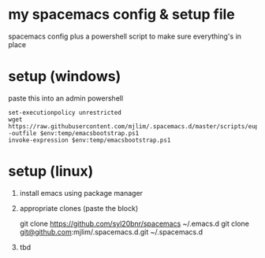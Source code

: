 my spacemacs config & setup file
=========================================

spacemacs config plus a powershell script to make sure everything's in place


setup (windows)
======
paste this into an admin powershell

    set-executionpolicy unrestricted
    wget https://raw.githubusercontent.com/mjlim/.spacemacs.d/master/scripts/eupdate.ps1 -outfile $env:temp/emacsbootstrap.ps1
    invoke-expression $env:temp/emacsbootstrap.ps1


setup (linux)
======
1. install emacs using package manager
2. appropriate clones (paste the block)

    git clone https://github.com/syl20bnr/spacemacs ~/.emacs.d
    git clone git@github.com:mjlim/.spacemacs.d.git ~/.spacemacs.d

3. tbd
